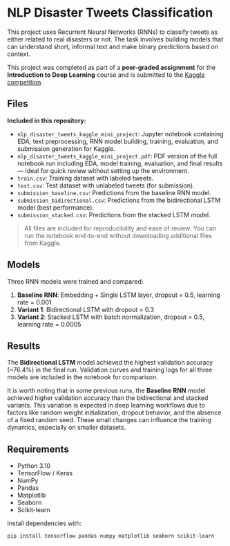 # NLP Disaster Tweets Classification

This project uses Recurrent Neural Networks (RNNs) to classify tweets as either related to real disasters or not. The task involves building models that can understand short, informal text and make binary predictions based on context.

This project was completed as part of a **peer-graded assignment** for the **Introduction to Deep Learning** course and is submitted to the [Kaggle competition](https://www.kaggle.com/competitions/nlp-getting-started).

## Files

**Included in this repository:**
- `nlp_disaster_tweets_kaggle_mini_project`: Jupyter notebook containing EDA, text preprocessing, RNN model building, training, evaluation, and submission generation for Kaggle.
- `nlp_disaster_tweets_kaggle_mini_project.pdf`: PDF version of the full notebook run including EDA, model training, evaluation, and final results — ideal for quick review without setting up the environment.
- `train.csv`: Training dataset with labeled tweets.
- `test.csv`: Test dataset with unlabeled tweets (for submission).
- `submission_baseline.csv`: Predictions from the baseline RNN model.
- `submission_bidirectional.csv`: Predictions from the bidirectional LSTM model (best performance).
- `submission_stacked.csv`: Predictions from the stacked LSTM model.

> All files are included for reproducibility and ease of review. You can run the notebook end-to-end without downloading additional files from Kaggle.

## Models
Three RNN models were trained and compared:
1. **Baseline RNN**: Embedding + Single LSTM layer, dropout = 0.5, learning rate = 0.001
2. **Variant 1**: Bidirectional LSTM with dropout = 0.3
3. **Variant 2**: Stacked LSTM with batch normalization, dropout = 0.5, learning rate = 0.0005

## Results

The **Bidirectional LSTM** model achieved the highest validation accuracy (~76.4%) in the final run. Validation curves and training logs for all three models are included in the notebook for comparison.

It is worth noting that in some previous runs, the **Baseline RNN** model achieved higher validation accuracy than the bidirectional and stacked variants. This variation is expected in deep learning workflows due to factors like random weight initialization, dropout behavior, and the absence of a fixed random seed. These small changes can influence the training dynamics, especially on smaller datasets. 


## Requirements
- Python 3.10
- TensorFlow / Keras
- NumPy
- Pandas
- Matplotlib
- Seaborn
- Scikit-learn

Install dependencies with:
```bash
pip install tensorflow pandas numpy matplotlib seaborn scikit-learn
